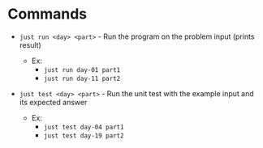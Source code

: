 # Commands

- `just run <day> <part>` - Run the program on the problem input (prints result)
    - Ex:
        - `just run day-01 part1`
        - `just run day-11 part2`

- `just test <day> <part>` - Run the unit test with the example input and its
  expected answer
    - Ex:
        - `just test day-04 part1`
        - `just test day-19 part2`
